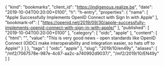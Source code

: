 {
  "kind": "bookmarks",
  "client_id": "https://indigenous.realize.be",
  "date": "2019-10-04T00:20:00+0100",
  "h": "h-entry",
  "properties": {
    "name": [
      "Apple Successfully Implements OpenID Connect with Sign In with Apple"
    ],
    "bookmark-of": [
      "https://openid.net/2019/09/30/apple-successfully-implements-openid-connect-with-sign-in-with-apple/"
    ],
    "published": [
      "2019-10-04T00:20:00+0100"
    ],
    "category": [
      "oidc",
      "apple"
    ],
    "content": [
      {
        "html": "",
        "value": "This is very good news - open standards like OpenID Connect (OIDC) make interoperability and integration easier, so hats off to Apple!"
      }
    ]
  },
  "tags": [
    "oidc",
    "apple"
  ],
  "slug": "2019/10/en49y",
  "aliases": [
    "/mf2/7067578e-987e-4c67-aa2c-a740992d9037/",
    "/mf2/2019/10/EN49y"
  ]
}
